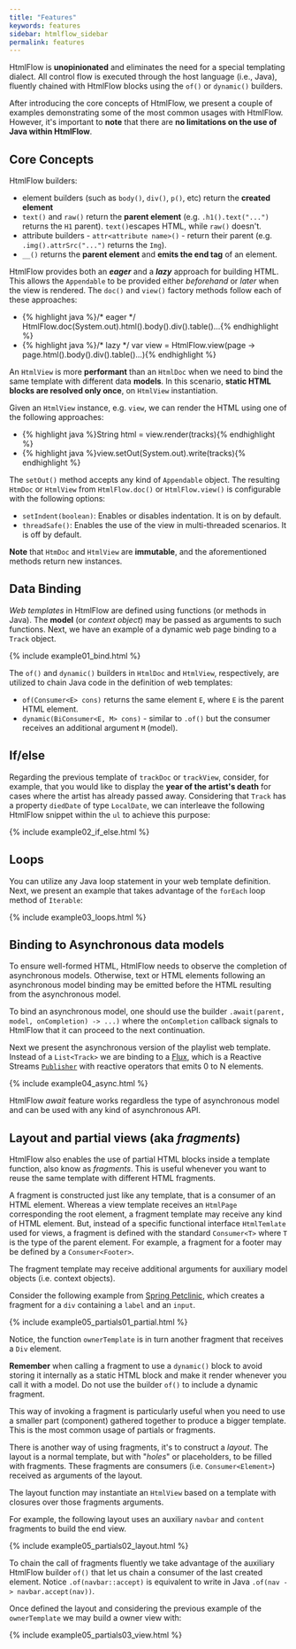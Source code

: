 ```yaml
---
title: "Features"
keywords: features
sidebar: htmlflow_sidebar
permalink: features
---
```



HtmlFlow is **unopinionated** and eliminates the need for a special templating
dialect. All control flow is executed through the host language (i.e., Java),
fluently chained with HtmlFlow blocks using the `of()` or `dynamic()` builders.

After introducing the core concepts of HtmlFlow, we present a couple of examples
demonstrating some of the most common usages with HtmlFlow. However, it's
important to **note** that there are **no limitations on the use of Java within HtmlFlow**.


## Core Concepts

HtmlFlow builders:
* element builders (such as `body()`, `div()`, `p()`, etc) return the **created element**
* `text()` and `raw()` return the **parent element** (e.g. `.h1().text("...")` returns the `H1` parent). `text()`escapes HTML, while `raw()` doesn't.
* attribute builders - `attr<attribute name>()` - return their parent (e.g. `.img().attrSrc("...")` returns the `Img`).
* `__()` returns the **parent element** and **emits the end tag** of an element.

HtmlFlow provides both an **_eager_** and a **_lazy_** approach for building HTML.
This allows the `Appendable` to be provided either _beforehand_ or _later_ when
the view is rendered.
The `doc()` and `view()` factory methods follow each of these approaches:
<ul>
    <li>
{% highlight java %}/* eager */ HtmlFlow.doc(System.out).html().body().div().table()...{% endhighlight %}
    </li>
    <li>
{% highlight java %}/* lazy */ var view = HtmlFlow.view(page -> page.html().body().div().table()...){% endhighlight %}
    </li>
</ul>

An `HtmlView` is more **performant** than an `HtmlDoc` when we need to bind
the same template with different data **models**.
In this scenario, **static HTML blocks are resolved only once**, on `HtmlView` instantiation.

Given an `HtmlView` instance, e.g. `view`, we can render the HTML using one of the
following approaches:
<ul>
    <li>
{% highlight java %}String html = view.render(tracks){% endhighlight %}
    </li>
    <li>
{% highlight java %}view.setOut(System.out).write(tracks){% endhighlight %}
    </li>
</ul>

The `setOut()` method accepts any kind of `Appendable` object.
The resulting `HtmDoc` or `HtmlView` from `HtmlFlow.doc()` or `HtmlFlow.view()` is configurable with the following options:
* `setIndent(boolean)`: Enables or disables indentation. It is on by default.
* `threadSafe()`: Enables the use of the view in multi-threaded scenarios. It is off by default.

**Note** that `HtmDoc` and `HtmlView` are **immutable**, and the aforementioned methods return new instances.

## Data Binding

_Web templates_ in HtmlFlow are defined using functions (or methods in Java). The
**model** (or _context object_) may be passed as arguments to such functions.
Next, we have an example of a dynamic web page binding to a `Track` object.

{% include example01_bind.html %}

The `of()` and `dynamic()` builders in `HtmlDoc` and `HtmlView`, respectively,
are utilized to chain Java code in the definition of web templates:

* `of(Consumer<E> cons)` returns the same element `E`, where `E` is the parent HTML element. 
* `dynamic(BiConsumer<E, M> cons)` - similar to `.of()` but the consumer receives an additional argument `M` (model). 

## If/else

Regarding the previous template of `trackDoc` or `trackView`, consider, for
example, that you would like to display the **year of the artist's death** for cases
where the artist has already passed away.
Considering that `Track` has a property `diedDate` of type `LocalDate`, we can interleave
the following HtmlFlow snippet within the `ul` to achieve this purpose:

{% include example02_if_else.html %}

## Loops

You can utilize any Java loop statement in your web template definition. Next,
we present an example that takes advantage of the `forEach` loop method of
`Iterable`:

{% include example03_loops.html %}

## Binding to Asynchronous data models

To ensure well-formed HTML, HtmlFlow needs to observe the completion of
asynchronous models. Otherwise, text or HTML elements following an asynchronous
model binding may be emitted before the HTML resulting from the asynchronous
model.

To bind an asynchronous model, one should use the builder
`.await(parent, model, onCompletion) -> ...)`
where the `onCompletion` callback signals to HtmlFlow that it can proceed to the
next continuation.

Next we present the asynchronous version of the playlist web template.
Instead of a `List<Track>` we are binding to a [Flux](https://projectreactor.io/docs/core/release/api/reactor/core/publisher/Flux.html),
which is a Reactive Streams [`Publisher`](https://www.reactive-streams.org/reactive-streams-1.0.3-javadoc/org/reactivestreams/Publisher.html?is-external=true) with reactive operators that emits 0 to N elements.

{% include example04_async.html %}

HtmlFlow _await_ feature works regardless the type of asynchronous model and can be used with
any kind of asynchronous API.

## Layout and partial views (aka _fragments_)

HtmlFlow also enables the use of partial HTML blocks inside a template function, also know as _fragments_.
This is useful whenever you want to reuse the same template with different HTML fragments.

A fragment is constructed just like any template, that is a consumer of an HTML element.
Whereas a view template receives an `HtmlPage` corresponding the root element, a fragment template 
may receive any kind of HTML element.
But, instead of a specific functional interface `HtmlTemlate` used for views, a fragment 
is defined with the standard `Consumer<T>` where `T` is the type of the parent element.
For example, a fragment for a footer may be defined by a `Consumer<Footer>`.

The fragment template may receive additional arguments for auxiliary model objects (i.e. context objects).

Consider the following example from [Spring Petclinic](https://github.com/xmlet/spring-petclinic),
which creates a fragment for a `div` containing a `label` and an `input`.

{% include example05_partials01_partial.html %}

Notice, the function `ownerTemplate` is in turn another fragment that receives a `Div` element.

**Remember** when calling a fragment to use a `dynamic()` block to avoid storing it internally as a static HTML block and make it render whenever you call it with a model. Do not use the builder `of()` to include a dynamic fragment.

This way of invoking a fragment is particularly useful when you need to use a smaller part (component) gathered together to produce a bigger template.
This is the most common usage of partials or fragments.

There is another way of using fragments, it's to construct a _layout_. 
The layout is a normal template, but with "_holes_" or placeholders, to be filled with fragments.
These fragments are consumers (i.e. `Consumer<Element>`) received as arguments of the layout.

The layout function may instantiate an `HtmlView` based on a template with closures over
those fragments arguments.

For example, the following layout uses an auxiliary `navbar` and `content` fragments to build the end view. 

{% include example05_partials02_layout.html %}

To chain the call of fragments fluently we take advantage of the auxiliary HtmlFlow builder `of()` that let us chain a consumer of the last created element.
Notice `.of(navbar::accept)` is equivalent to write in Java `.of(nav -> navbar.accept(nav))`.

Once defined the layout and considering the previous example of the `ownerTemplate` we may build
a owner view with:

{% include example05_partials03_view.html %}